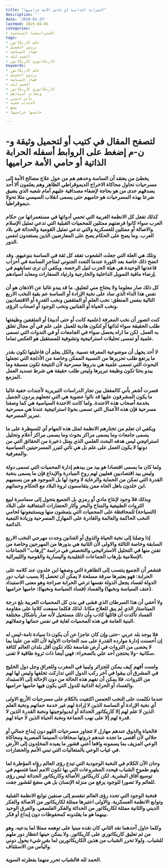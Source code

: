 ```yaml
---
title: "الحرابة الذاتية أو حامي الأمة حراميها"
description: ''
date: '2018-01-23'
lastmod: 2025-04-05
categories:
- الاستراتيجيا السياسية
tags:
- علم كاريكاتور
- يردون الجميل
- فساد السياسة
- الحمد لله
- كاريكاتوري كاريكاتور
keywords:
- علم كاريكاتور
- يردون الجميل
- فساد السياسة
- الحمد لله
- كاريكاتوري كاريكاتور
- ومعابد أسيادهم
- تأتي لتبرر
- لأجندات خفية
- مضغ
- حاميها حراميها

---
```

# **لتصفح المقال في كتيب أو لتحميل وثيقة و-ن-م إضغط على الروابط أسفله** **الحرابة الذاتية أو حامي الأمة حراميها**

### يخطئ من يعتقد أن الساسة وحدهم هم من حول علاج مصالح الأمة إلى مسرحيات تحاول محاكاة الاخراج الديموقراطي الظاهر وهم يعلمون ألا أحد يصدقهم عدى من هو بحاجة لإضفاء مصداقية عليهم أمام شعبه الذي يضيق ضرعا بهذه المسرحيات هو حاميهم حتى يسمى انقلاب السيسي مثلا تحولا ديموقراطيا.

### كذلك تفعل كل الانظمة الغربية التي تحمي أدواتها في مستعمراتها من حكام العرب سواء كانوا فرضتهم ممثلين للمحميات القبلية التي تدعي تمثيل الإسلام والاصالة أو ممثلين للعسكرية والتي تدعي تمثيل القومية والحداثة في بلاد العرب. وما يصح على الحكام يصح على المعارضين الذين يستعدون لنفس الدور.

### وتلك هي العلة التي جعلت الشعوب تفقد كل ثقة في الساسة بنوعيهم. وقد اتضح ذلك خاصة بعد الثورة عندما التعدد الجنوني لمتاجر الساسة في أحزاب قاعدتها الوحيدة هي هيئة الحزب لنيل الرخصة. ويكفي أن ترى تسابقهم في إرضاء مافية التمويل الداخلية والخارجية وارتياد السفارات ومعابد أسيادهم.

### كل ذلك صار معلوما ولا يحتاج مني لتعليق. ما قد يبدو غائبا عن الاذهان هو أن نفس هذا الداء الذي ساد على نخبة الإرادة أو الساسة عم بقية النخب الاربع التالية بنفس المنطق: نخب العلم أو المثقفين ونخب القدرة أو الاقتصاديين ونخب الحياة أو الفنانين ونخب الوجود أو اصحاب الرؤى.

### كنت اتصور أن نخب المعرفة (علمية كانت أو حتى أدبية) أو المثقفين وظيفتها طلب الحقيقة سواء لذاتها أو لتكون هادية للعمل على علم في أي مجال تعلق به العمل. لكن ما اراه يحصل سواء في الجامعات أو في الندوات التي تسمى علمية أو تمسى تحليلات استراتيجية وتشوفية للمستقبل هو العكس تماما.

### لا أحد يجهل أن موضوعية المعرفة نسبية. والكل يعلم أن فاعليتها تكون بقدر ما يرتفع طلب تحريرها من النسبية الممكن وخاصة من الأدلجة التي تجعلها البحوث التي تسمى علمية هي بدروها مسرحية لأن النتيجة تكون مسبقة وما يبدو بحثا تكون وظيفة تبريرها وليس طلب حقيقة هي شرط تسديد العمل المزمع.

### فصرت أشعر بأني كالمغفل بين تجار الدراسات التبريرية لأجندات خفية غالبا ما يكون المشرفون عليها قد نالوا عضوية هي التي تجعلهم يردون الجميل بخدمة أصحاب هذه الاجندة. ولما كانت الاجندة السياسية هي كما وصفنا مسرحية فإن هذه الأعمال التي تسمى بحوثا استراتيجية عندنا هي مسرحية تمرير المسرحية.

### ويكفي ان تعلم من تختارهم الانظمة لمثل هذه المهام أي للسيطرة على ما يسمى جامعات وما يسمى مراكز بحوث وما يسمى مراكز أعلام وتحليل استراتيجي ليس هدفه البحث العلمي الذي يمثل ذخيرة من الحقائق التي من دونها لا يكون العمل على علم بل هي تأتي لتبرر المسرحيتين السياسية والمعرفية.

### ولما كان ما يسمى اقتصادا هو بيد من بيدهم إدارة المحميات التي تسمى دولة وليس بيد اقتصاديين فعليين لهم روح المبادرة والإبداع فإن ما يسمى بنخبة القدرة التي تمكن من الحماية والرعاية لا وجود لها بل الموجود هو من يسميهم ابن خلدون باهل الجاه ممن يتقاسمون ثروة البلاد مع الحكام وحماتهم.

### وبذلك فلا وجود لإنتاج مادي أو رمزي بل الجميع يتحول إلى سماسرة لبيع الثروات الطبيعية والمناخ والبحر وآثار الحضارات المتعاقبة على البلاد (السياحة) للمحافظة على المحميات التي يتمشون منها ويستتبعونها لحامي النخب الحاكمة والعالمة والقادرة على المهازل المسرحية وزيادة التبعية الدائمة.

### إذا وصلنا إلى نخبة الحياة والذوق أو الفنانين وجدت مهرجي النخب الاربع السابقة وخاصة الثالثة والاولى لأن الثانية هي بدورها من المهرجين وخاصة من تفنن منها في التحليل الاستراتيجي والتخصص في دراسة “إرهاب” الجماعات الإسلامية بإرهاب الجماعات التقليدية واليسارية والقومية والليبرالية.

### فتشعر أن الجميع ينتسب إلى الظاهرة التي وصفها ابن خلدون عند كلامه على الحرابة: فهو يعتبرها سرقة مسلحة لا يمكن أن تحصل إلا بسبب غياب دور الدولة لفساد يجعل الدولة نفسها ترعي الحرابة صراحة وهو معنى الاستبداد (عنف السياسة ونخبها) والفساد (فساد السياسة ونخبها): حاميها حراميها.

### ولا أخفي أن هذا السرطان الذي فشى في بدن كل المحميات العربية بلغ درجة الميتاستاز الذي لم يبق للعلاج مكانا. لذلك فكلما سمعت كلاما على مقاومة الفساد تأكدت أن قائلها كاذب وأن ذلك مستحيل لأنه صار بأشكال مختلفة البنية العامة في هذه المحميات لغاية في نفس حماتها وعملائهم.

### فلا يوجد بلد عربي -حتى وإن كان عاجزا عن أن يكون ذا سيادة تامة-ليس له إن أحسنت إدارة موارده القدرة على سد الحاجات الاولية لأن الله من علينا بما لا يحصى من الثروات في أرض شاسعة تكاد تكون أقل بلدان العالم كثافة سكانية -ولا يحتجن أحد علي بالصحراء: فهي أيضا ذات ثروة طاقية لا تفنى.

### ولست أفهم كيف يمكن للجزائر وليبيا في المغرب وللعراق وجل دول الخليج في المشرق أن يبقوا في آخر ركب الدول التي تداركت تخلفها وليس لها لهم من الثروات. فلا يمكن أن نفهم هذه الحالة من دون الإحالة إلى الاستبداد والفساد أو الحرابة الذاتية للدول التي يكون فيها حاميها حراميها.

### عندما تكلمت على النخب الخمس اكتفيت بالكلام على مسرحيات الأربع الاولى أي نخبة الإرادة أو الساسة الذين لا إرادة لهم غير خدمة حماتهم ونخبة العلم الذين لا علم لهم إلا كاريكاتور الحداثة أو ايديولوجيتها ونخبة القدرة الذين لا قدرة لهم إلا على نهب الجماعة ونخبة الحياة الذين لا حياة لهم.

### فالحياة والذوق عندهم مهازل لا تتجاوز مسرحيات اللهو دون إبداع جمالي أو جلالي لأن أقصى ما تجده عندهم ذروتها سخافات السينما المصرية ومحاكاة الوعي المزيف بما يسمونه واقعا أعني قشور ما يعبده المخلدون إلى الأرض في غياب الوعي بالمتعاليات التي تبني الأمم والحضارات.

### وحان الآن الكلام في النخبة الوجودية التي تبدع رؤى العالم رؤاه المؤطرة لما يلهم طموح الشباب فيحدد المشروعات التي بها تكون الامم أمما فتسهم في توسيع آفاق البشرية. لكن كاريكاتور الأصالة وكاريكاتور الحداثة ليس رؤى للعالم ولا تصورا للوجود يرفع من منزلة الإنسان بل هي مضغ لقشور جفت.

### فنخبة الوجود التي تحدد رؤى العالم تنقسم إلى صنفين توابع الانظمة القبلية وتوابع الانظمة العسكرية. والاولى اعتبرها ممثلة لكاريكاتور من الاصالة والفكر الديني والثانية ممثلة لكاريكاتور من الحداثة والفكر الفلسفي. والفرق الوحيد بينهما هو ما يقلدونه كمحفوظات دون إبداع أو فكر.

### وكلما حاول أحدهما نقد الثاني كان نقده مبنيا على توهمه ممثلا لما يدعيه. وهو من ثم تعليق كاريكاتوري على كاريكاتور. ولا يمكن حينها انتظار دور ملهم للشباب. ولولا تحرر الشباب من هذين الكاريكاتورين لما بقي شيء يحول دوني واليأس من الاستئناف.

### الحمد لله فالشباب تحرر منهما بفطرته السوية.

###
